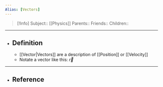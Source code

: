 ```yaml
---
Alias: [Vectors]
---
```

> [!Info]
> Subject:: [[Physics]]
> Parents:: 
> Friends:: 
> Children:: 
---
- ## Definition
	- [[Vector|Vectors]] are a description of [[Position]] or [[Velocity]]
	- Notate a vector like this: $\vec{r}$
---
- ## Reference